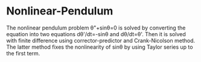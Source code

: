 # Nonlinear-Pendulum
The nonlinear pendulum problem θ"+sinθ=0 is solved by converting the equation into two equations dθ'/dt=-sinθ and dθ/dt=θ'. Then it is solved with finite difference using corrector-predictor and Crank-Nicolson method. The latter method fixes the nonlinearity of sinθ by using Taylor series up to the first term.
